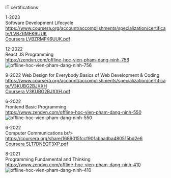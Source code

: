 IT certifications




1-2023 <br/>
Software Development Lifecycle <br/>
https://www.coursera.org/account/accomplishments/specialization/certificate/LVBZRMFK6UUK <br/>
[Coursera LVBZRMFK6UUK.pdf](https://github.com/ninhpd-sefr/it-cretifications/files/11288000/Coursera.LVBZRMFK6UUK.pdf) <br/>



12-2022 <br/>
React JS Programming <br/>
https://zendvn.com/offline-hoc-vien-pham-dang-ninh-756 <br/>
![offline-hoc-vien-pham-dang-ninh-756](https://user-images.githubusercontent.com/89170990/233416142-330b2fb2-8be3-457d-b732-9b03fc0e3a1c.png)


9-2022
Web Design for Everybody:Basics of Web Development & Coding <br/>
https://www.coursera.org/account/accomplishments/specialization/certificate/V3KUBG2BJXXH <br/>
[Coursera V3KUBG2BJXXH.pdf](https://github.com/ninhpd-sefr/it-cretifications/files/11287984/Coursera.V3KUBG2BJXXH.pdf) <br/>




6-2022 <br/>
Frontend Basic Programming <br/>
https://www.zendvn.com/offline-hoc-vien-pham-dang-ninh-550 <br/>
![offline-hoc-vien-pham-dang-ninh-550](https://user-images.githubusercontent.com/89170990/233415926-111e7ec3-0bc8-4fb1-ba84-530890ea3151.jpg)


6-2022 <br/>
Computer Communications br/>
https://coursera.org/share/1689015fccf901abaadba480515bd2e6 <br/>
[Coursera SLT7DNEQT3XP.pdf](https://github.com/ninhpd-sefr/it-certifications/files/11366106/Coursera.SLT7DNEQT3XP.pdf)





8-2021  <br/>
Programming Fundamental and Thinking <br/>
https://www.zendvn.com/offline-hoc-vien-pham-dang-ninh-410 <br/>
![offline-hoc-vien-pham-dang-ninh-410](https://user-images.githubusercontent.com/89170990/233415358-cc38d105-d836-4ae0-8f1c-0ad5ad0d8994.png) <br/>

